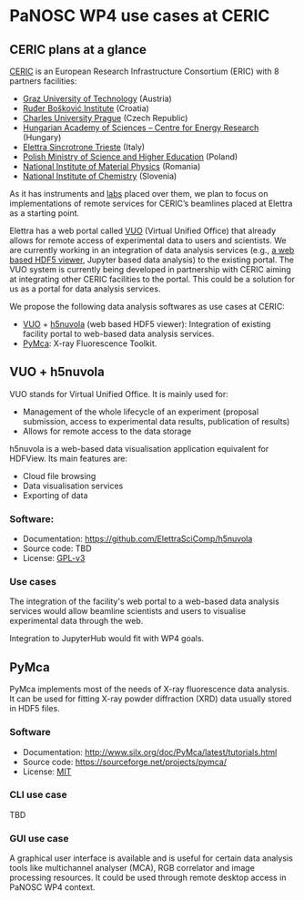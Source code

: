 # PaNOSC WP4 use cases at CERIC

## CERIC plans at a glance
[CERIC](https://www.ceric-eric.eu/about-us/who-we-are/) is an European Research Infrastructure Consortium (ERIC) with 8 partners facilities:

* [Graz University of Technology](https://www.ac.tugraz.at/index.php/wbPage/wbShow/aboutus?lang=en) (Austria)
* [Ruđer Bošković Institute](https://www.irb.hr/eng) (Croatia)
* [Charles University Prague](https://physics.mff.cuni.cz/kfpp/povrchy/?jaz_id=2&do=setLang) (Czech Republic)
* [Hungarian Academy of Sciences – Centre for Energy Research](http://www.bnc.hu/) (Hungary)
* [Elettra Sincrotrone Trieste](http://www.elettra.trieste.it/) (Italy)
* [Polish Ministry of Science and Higher Education](http://www.synchrotron.uj.edu.pl/en_GB/start) (Poland)
* [National Institute of Material Physics](http://lab50.infim.ro/) (Romania)
* [National Institute of Chemistry](https://www.ki.si/en/) (Slovenia) 

As it has instruments and [labs](https://www.ceric-eric.eu/users/labs-and-instruments/) placed over them, we plan to focus on implementations of remote services for CERIC’s beamlines placed at Elettra as a starting point. 

Elettra has a web portal called [VUO](https://vuo.elettra.eu) (Virtual Unified Office) that already allows for remote access of experimental data to users and scientists. We are currently working in an integration of data analysis services (e.g., [a web based HDF5 viewer](https://github.com/ElettraSciComp/h5nuvola), Jupyter based data analysis) to the existing portal. The VUO system is currently being developed in partnership with CERIC aiming at integrating other CERIC facilities to the portal. This could be a solution for us as a portal for data analysis services.

We propose the following data analysis softwares as use cases at CERIC:

* [VUO](https://vuo.elettra.eu) + [h5nuvola](https://github.com/ElettraSciComp/h5nuvola) (web based HDF5 viewer): Integration of existing facility portal to web-based data analysis services.
* [PyMca](http://pymca.sourceforge.net/): X-ray Fluorescence Toolkit.

## VUO + h5nuvola

VUO stands for Virtual Unified Office. It is mainly used for:
* Management of the whole lifecycle of an experiment (proposal submission, access to experimental data results, publication of results)
* Allows for remote access to the data storage

h5nuvola is a web-based data visualisation application equivalent for HDFView. Its main features are:
* Cloud file browsing
* Data visualisation services
* Exporting of data

### Software:

* Documentation: https://github.com/ElettraSciComp/h5nuvola
* Source code: TBD
* License: [GPL-v3](https://www.gnu.org/licenses/gpl.html)

### Use cases

The integration of the facility's web portal to a web-based data analysis services would allow beamline scientists and users to visualise experimental data through the web.

Integration to JupyterHub would fit with WP4 goals.


## PyMca

PyMca implements most of the needs of X-ray fluorescence data analysis. It can be used for fitting X-ray powder diffraction (XRD) data usually stored in HDF5 files.

### Software

* Documentation: http://www.silx.org/doc/PyMca/latest/tutorials.html
* Source code: https://sourceforge.net/projects/pymca/
* License: [MIT](https://opensource.org/licenses/MIT)

### CLI use case

TBD

### GUI use case 

A graphical user interface is available and is useful for certain data analysis tools like multichannel analyser (MCA), RGB correlator and image processing resources. It could be used through remote desktop access in PaNOSC WP4 context.
